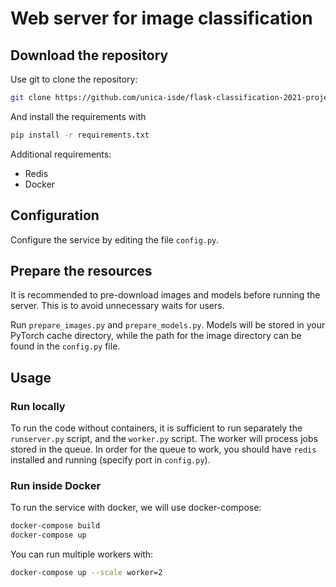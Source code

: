 # Web server for image classification


## Download the repository

Use git to clone the repository:

```bash
git clone https://github.com/unica-isde/flask-classification-2021-projects-H
```

And install the requirements with 

```bash
pip install -r requirements.txt
```

Additional requirements:
* Redis
* Docker

## Configuration

Configure the service by editing the file `config.py`.

## Prepare the resources

It is recommended to pre-download images and models before running 
the server. This is to avoid unnecessary waits for users.

Run `prepare_images.py` and `prepare_models.py`. Models will 
be stored in your PyTorch cache directory, while the path for 
the image directory can be found in the `config.py` file. 

## Usage

### Run locally

To run the code without containers, it is sufficient to run 
separately the `runserver.py` script, and the `worker.py` 
script. The worker will process jobs stored in the queue. 
In order for the queue to work, you should have `redis`  
installed and running (specify port in `config.py`). 

### Run inside Docker 

To run the service with docker, we will use docker-compose:

```bash
docker-compose build
docker-compose up
```

You can run multiple workers with:

```bash 
docker-compose up --scale worker=2
```
